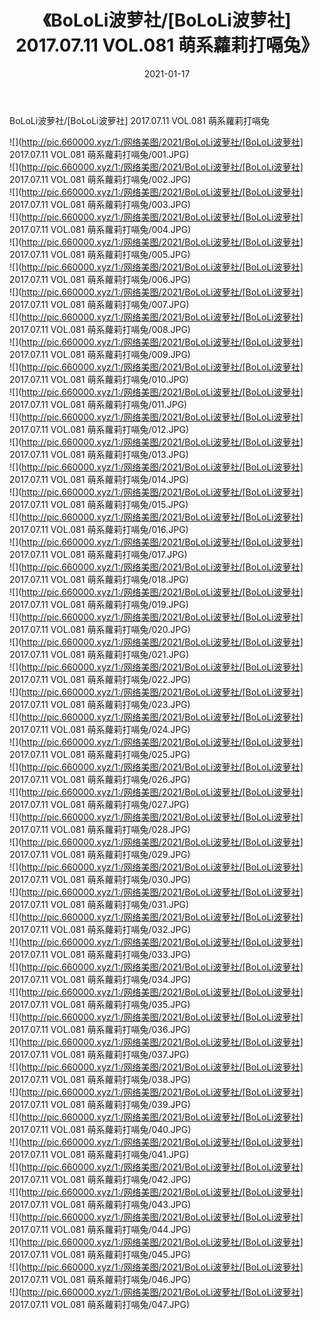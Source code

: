 ﻿---
layout: post
title:  《BoLoLi波萝社/[BoLoLi波萝社] 2017.07.11 VOL.081 萌系蘿莉打嗝兔》
date:   2021-01-17
img: http://pic.660000.xyz/1:/网络美图/2021/BoLoLi波萝社/[BoLoLi波萝社] 2017.07.11 VOL.081 萌系蘿莉打嗝兔/000.jpg
categories: [美女, 清纯, 唯美]
---

BoLoLi波萝社/[BoLoLi波萝社] 2017.07.11 VOL.081 萌系蘿莉打嗝兔

 ![](http://pic.660000.xyz/1:/网络美图/2021/BoLoLi波萝社/[BoLoLi波萝社] 2017.07.11 VOL.081 萌系蘿莉打嗝兔/001.JPG) <br>![](http://pic.660000.xyz/1:/网络美图/2021/BoLoLi波萝社/[BoLoLi波萝社] 2017.07.11 VOL.081 萌系蘿莉打嗝兔/002.JPG) <br>![](http://pic.660000.xyz/1:/网络美图/2021/BoLoLi波萝社/[BoLoLi波萝社] 2017.07.11 VOL.081 萌系蘿莉打嗝兔/003.JPG) <br>![](http://pic.660000.xyz/1:/网络美图/2021/BoLoLi波萝社/[BoLoLi波萝社] 2017.07.11 VOL.081 萌系蘿莉打嗝兔/004.JPG) <br>![](http://pic.660000.xyz/1:/网络美图/2021/BoLoLi波萝社/[BoLoLi波萝社] 2017.07.11 VOL.081 萌系蘿莉打嗝兔/005.JPG) <br>![](http://pic.660000.xyz/1:/网络美图/2021/BoLoLi波萝社/[BoLoLi波萝社] 2017.07.11 VOL.081 萌系蘿莉打嗝兔/006.JPG) <br>![](http://pic.660000.xyz/1:/网络美图/2021/BoLoLi波萝社/[BoLoLi波萝社] 2017.07.11 VOL.081 萌系蘿莉打嗝兔/007.JPG) <br>![](http://pic.660000.xyz/1:/网络美图/2021/BoLoLi波萝社/[BoLoLi波萝社] 2017.07.11 VOL.081 萌系蘿莉打嗝兔/008.JPG) <br>![](http://pic.660000.xyz/1:/网络美图/2021/BoLoLi波萝社/[BoLoLi波萝社] 2017.07.11 VOL.081 萌系蘿莉打嗝兔/009.JPG) <br>![](http://pic.660000.xyz/1:/网络美图/2021/BoLoLi波萝社/[BoLoLi波萝社] 2017.07.11 VOL.081 萌系蘿莉打嗝兔/010.JPG) <br>![](http://pic.660000.xyz/1:/网络美图/2021/BoLoLi波萝社/[BoLoLi波萝社] 2017.07.11 VOL.081 萌系蘿莉打嗝兔/011.JPG) <br>![](http://pic.660000.xyz/1:/网络美图/2021/BoLoLi波萝社/[BoLoLi波萝社] 2017.07.11 VOL.081 萌系蘿莉打嗝兔/012.JPG) <br>![](http://pic.660000.xyz/1:/网络美图/2021/BoLoLi波萝社/[BoLoLi波萝社] 2017.07.11 VOL.081 萌系蘿莉打嗝兔/013.JPG) <br>![](http://pic.660000.xyz/1:/网络美图/2021/BoLoLi波萝社/[BoLoLi波萝社] 2017.07.11 VOL.081 萌系蘿莉打嗝兔/014.JPG) <br>![](http://pic.660000.xyz/1:/网络美图/2021/BoLoLi波萝社/[BoLoLi波萝社] 2017.07.11 VOL.081 萌系蘿莉打嗝兔/015.JPG) <br>![](http://pic.660000.xyz/1:/网络美图/2021/BoLoLi波萝社/[BoLoLi波萝社] 2017.07.11 VOL.081 萌系蘿莉打嗝兔/016.JPG) <br>![](http://pic.660000.xyz/1:/网络美图/2021/BoLoLi波萝社/[BoLoLi波萝社] 2017.07.11 VOL.081 萌系蘿莉打嗝兔/017.JPG) <br>![](http://pic.660000.xyz/1:/网络美图/2021/BoLoLi波萝社/[BoLoLi波萝社] 2017.07.11 VOL.081 萌系蘿莉打嗝兔/018.JPG) <br>![](http://pic.660000.xyz/1:/网络美图/2021/BoLoLi波萝社/[BoLoLi波萝社] 2017.07.11 VOL.081 萌系蘿莉打嗝兔/019.JPG) <br>![](http://pic.660000.xyz/1:/网络美图/2021/BoLoLi波萝社/[BoLoLi波萝社] 2017.07.11 VOL.081 萌系蘿莉打嗝兔/020.JPG) <br>![](http://pic.660000.xyz/1:/网络美图/2021/BoLoLi波萝社/[BoLoLi波萝社] 2017.07.11 VOL.081 萌系蘿莉打嗝兔/021.JPG) <br>![](http://pic.660000.xyz/1:/网络美图/2021/BoLoLi波萝社/[BoLoLi波萝社] 2017.07.11 VOL.081 萌系蘿莉打嗝兔/022.JPG) <br>![](http://pic.660000.xyz/1:/网络美图/2021/BoLoLi波萝社/[BoLoLi波萝社] 2017.07.11 VOL.081 萌系蘿莉打嗝兔/023.JPG) <br>![](http://pic.660000.xyz/1:/网络美图/2021/BoLoLi波萝社/[BoLoLi波萝社] 2017.07.11 VOL.081 萌系蘿莉打嗝兔/024.JPG) <br>![](http://pic.660000.xyz/1:/网络美图/2021/BoLoLi波萝社/[BoLoLi波萝社] 2017.07.11 VOL.081 萌系蘿莉打嗝兔/025.JPG) <br>![](http://pic.660000.xyz/1:/网络美图/2021/BoLoLi波萝社/[BoLoLi波萝社] 2017.07.11 VOL.081 萌系蘿莉打嗝兔/026.JPG) <br>![](http://pic.660000.xyz/1:/网络美图/2021/BoLoLi波萝社/[BoLoLi波萝社] 2017.07.11 VOL.081 萌系蘿莉打嗝兔/027.JPG) <br>![](http://pic.660000.xyz/1:/网络美图/2021/BoLoLi波萝社/[BoLoLi波萝社] 2017.07.11 VOL.081 萌系蘿莉打嗝兔/028.JPG) <br>![](http://pic.660000.xyz/1:/网络美图/2021/BoLoLi波萝社/[BoLoLi波萝社] 2017.07.11 VOL.081 萌系蘿莉打嗝兔/029.JPG) <br>![](http://pic.660000.xyz/1:/网络美图/2021/BoLoLi波萝社/[BoLoLi波萝社] 2017.07.11 VOL.081 萌系蘿莉打嗝兔/030.JPG) <br>![](http://pic.660000.xyz/1:/网络美图/2021/BoLoLi波萝社/[BoLoLi波萝社] 2017.07.11 VOL.081 萌系蘿莉打嗝兔/031.JPG) <br>![](http://pic.660000.xyz/1:/网络美图/2021/BoLoLi波萝社/[BoLoLi波萝社] 2017.07.11 VOL.081 萌系蘿莉打嗝兔/032.JPG) <br>![](http://pic.660000.xyz/1:/网络美图/2021/BoLoLi波萝社/[BoLoLi波萝社] 2017.07.11 VOL.081 萌系蘿莉打嗝兔/033.JPG) <br>![](http://pic.660000.xyz/1:/网络美图/2021/BoLoLi波萝社/[BoLoLi波萝社] 2017.07.11 VOL.081 萌系蘿莉打嗝兔/034.JPG) <br>![](http://pic.660000.xyz/1:/网络美图/2021/BoLoLi波萝社/[BoLoLi波萝社] 2017.07.11 VOL.081 萌系蘿莉打嗝兔/035.JPG) <br>![](http://pic.660000.xyz/1:/网络美图/2021/BoLoLi波萝社/[BoLoLi波萝社] 2017.07.11 VOL.081 萌系蘿莉打嗝兔/036.JPG) <br>![](http://pic.660000.xyz/1:/网络美图/2021/BoLoLi波萝社/[BoLoLi波萝社] 2017.07.11 VOL.081 萌系蘿莉打嗝兔/037.JPG) <br>![](http://pic.660000.xyz/1:/网络美图/2021/BoLoLi波萝社/[BoLoLi波萝社] 2017.07.11 VOL.081 萌系蘿莉打嗝兔/038.JPG) <br>![](http://pic.660000.xyz/1:/网络美图/2021/BoLoLi波萝社/[BoLoLi波萝社] 2017.07.11 VOL.081 萌系蘿莉打嗝兔/039.JPG) <br>![](http://pic.660000.xyz/1:/网络美图/2021/BoLoLi波萝社/[BoLoLi波萝社] 2017.07.11 VOL.081 萌系蘿莉打嗝兔/040.JPG) <br>![](http://pic.660000.xyz/1:/网络美图/2021/BoLoLi波萝社/[BoLoLi波萝社] 2017.07.11 VOL.081 萌系蘿莉打嗝兔/041.JPG) <br>![](http://pic.660000.xyz/1:/网络美图/2021/BoLoLi波萝社/[BoLoLi波萝社] 2017.07.11 VOL.081 萌系蘿莉打嗝兔/042.JPG) <br>![](http://pic.660000.xyz/1:/网络美图/2021/BoLoLi波萝社/[BoLoLi波萝社] 2017.07.11 VOL.081 萌系蘿莉打嗝兔/043.JPG) <br>![](http://pic.660000.xyz/1:/网络美图/2021/BoLoLi波萝社/[BoLoLi波萝社] 2017.07.11 VOL.081 萌系蘿莉打嗝兔/044.JPG) <br>![](http://pic.660000.xyz/1:/网络美图/2021/BoLoLi波萝社/[BoLoLi波萝社] 2017.07.11 VOL.081 萌系蘿莉打嗝兔/045.JPG) <br>![](http://pic.660000.xyz/1:/网络美图/2021/BoLoLi波萝社/[BoLoLi波萝社] 2017.07.11 VOL.081 萌系蘿莉打嗝兔/046.JPG) <br>![](http://pic.660000.xyz/1:/网络美图/2021/BoLoLi波萝社/[BoLoLi波萝社] 2017.07.11 VOL.081 萌系蘿莉打嗝兔/047.JPG) <br>